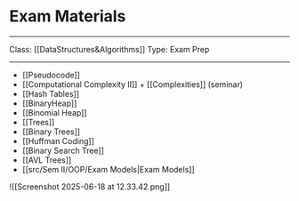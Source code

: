 # Exam Materials
___
Class: [[DataStructures&Algorithms]]
Type: Exam Prep
___
- [[Pseudocode]]
- [[Computational Complexity II]] + [[Complexities]] (seminar)
- [[Hash Tables]] 
- [[BinaryHeap]]
- [[Binomial Heap]]
- [[Trees]]
- [[Binary Trees]]
- [[Huffman Coding]]
- [[Binary Search Tree]]
- [[AVL Trees]]
- [[src/Sem II/OOP/Exam Models|Exam Models]]

![[Screenshot 2025-06-18 at 12.33.42.png]]
